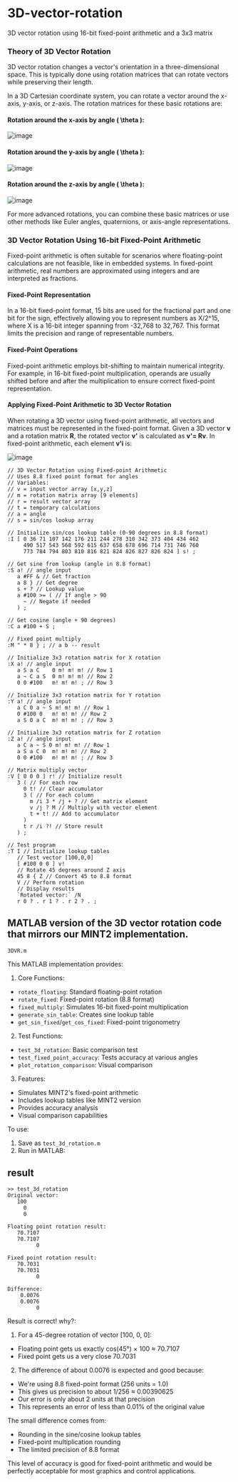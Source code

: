  

# 3D-vector-rotation
3D vector rotation using 16-bit fixed-point arithmetic and a 3x3 matrix


### Theory of 3D Vector Rotation

3D vector rotation changes a vector's orientation in a three-dimensional space. This is typically done using rotation matrices that can rotate vectors while preserving their length.

In a 3D Cartesian coordinate system, you can rotate a vector around the x-axis, y-axis, or z-axis. The rotation matrices for these basic rotations are:

#### Rotation around the x-axis by angle \( \theta \):
![image](https://github.com/SteveJustin1963/3D-vector-rotation/assets/58069246/e0a99033-cdbe-4ed8-8f84-e578d44f42a5)


#### Rotation around the y-axis by angle \( \theta \):
![image](https://github.com/SteveJustin1963/3D-vector-rotation/assets/58069246/e4d07f38-0f10-4d46-b692-01f8f20681fc)


#### Rotation around the z-axis by angle \( \theta \):
![image](https://github.com/SteveJustin1963/3D-vector-rotation/assets/58069246/242701bd-e834-4329-b97c-ee8de4cc0924)


For more advanced rotations, you can combine these basic matrices or use other methods like Euler angles, quaternions, or axis-angle representations.

### 3D Vector Rotation Using 16-bit Fixed-Point Arithmetic

Fixed-point arithmetic is often suitable for scenarios where floating-point calculations are not feasible, like in embedded systems. In fixed-point arithmetic, real numbers are approximated using integers and are interpreted as fractions.

#### Fixed-Point Representation
In a 16-bit fixed-point format, 15 bits are used for the fractional part and one bit for the sign, effectively allowing you to represent numbers as X/2^15, where X is a 16-bit integer spanning from -32,768 to 32,767. This format limits the precision and range of representable numbers.

#### Fixed-Point Operations
Fixed-point arithmetic employs bit-shifting to maintain numerical integrity. For example, in 16-bit fixed-point multiplication, operands are usually shifted before and after the multiplication to ensure correct fixed-point representation.

#### Applying Fixed-Point Arithmetic to 3D Vector Rotation
When rotating a 3D vector using fixed-point arithmetic, all vectors and matrices must be represented in the fixed-point format. Given a 3D vector **v** and a rotation matrix **R**, the rotated vector **v'** is calculated as **v'= Rv**. In fixed-point arithmetic, each element **v'i** is:

![image](https://github.com/SteveJustin1963/3D-vector-rotation/assets/58069246/40ad599d-d6b0-48a9-bc7f-eb1853ce1f2f)


 



```
// 3D Vector Rotation using Fixed-point Arithmetic
// Uses 8.8 fixed point format for angles
// Variables:
// v = input vector array [x,y,z]
// m = rotation matrix array [9 elements]
// r = result vector array
// t = temporary calculations
// a = angle
// s = sin/cos lookup array

// Initialize sin/cos lookup table (0-90 degrees in 8.8 format)
:I [ 0 36 71 107 142 176 211 244 278 310 342 373 404 434 462
     490 517 543 568 592 615 637 658 678 696 714 731 746 760
     773 784 794 803 810 816 821 824 826 827 826 824 ] s! ;

// Get sine from lookup (angle in 8.8 format)
:S a! // angle input
   a #FF & // Get fraction
   a 8 } // Get degree
   s + ? // Lookup value
   a #100 >= ( // If angle > 90
     ~ // Negate if needed
   ) ;

// Get cosine (angle + 90 degrees)
:C a #100 + S ;

// Fixed point multiply
:M " * 8 } ; // a b -- result

// Initialize 3x3 rotation matrix for X rotation
:X a! // angle input
   a S a C    0 m! m! m! // Row 1
   a ~ C a S  0 m! m! m! // Row 2
   0 0 #100   m! m! m! ; // Row 3

// Initialize 3x3 rotation matrix for Y rotation
:Y a! // angle input
   a C 0 a ~ S m! m! m! // Row 1
   0 #100 0   m! m! m! // Row 2
   a S 0 a C  m! m! m! ; // Row 3

// Initialize 3x3 rotation matrix for Z rotation
:Z a! // angle input
   a C a ~ S 0 m! m! m! // Row 1
   a S a C 0  m! m! m! // Row 2
   0 0 #100   m! m! m! ; // Row 3

// Matrix multiply vector
:V [ 0 0 0 ] r! // Initialize result
   3 ( // For each row
     0 t! // Clear accumulator
     3 ( // For each column
       m /i 3 * /j + ? // Get matrix element
       v /j ? M // Multiply with vector element
       t + t! // Add to accumulator
     )
     t r /i ?! // Store result
   ) ;

// Test program
:T I // Initialize lookup tables
   // Test vector [100,0,0]
   [ #100 0 0 ] v!
   // Rotate 45 degrees around Z axis
   45 8 { Z // Convert 45 to 8.8 format
   V // Perform rotation
   // Display results
   `Rotated vector:` /N
   r 0 ? . r 1 ? . r 2 ? . ;

   ```


## MATLAB version of the 3D vector rotation code that mirrors our MINT2 implementation.

`3DVR.m`

This MATLAB implementation provides:

1. Core Functions:
- `rotate_floating`: Standard floating-point rotation
- `rotate_fixed`: Fixed-point rotation (8.8 format)
- `fixed_multiply`: Simulates 16-bit fixed-point multiplication
- `generate_sin_table`: Creates sine lookup table
- `get_sin_fixed`/`get_cos_fixed`: Fixed-point trigonometry

2. Test Functions:
- `test_3d_rotation`: Basic comparison test
- `test_fixed_point_accuracy`: Tests accuracy at various angles
- `plot_rotation_comparison`: Visual comparison

3. Features:
- Simulates MINT2's fixed-point arithmetic
- Includes lookup tables like MINT2 version
- Provides accuracy analysis
- Visual comparison capabilities

To use:
1. Save as `test_3d_rotation.m`
2. Run in MATLAB:

## result

```
>> test_3d_rotation
Original vector:
   100
     0
     0

Floating point rotation result:
   70.7107
   70.7107
         0

Fixed point rotation result:
   70.7031
   70.7031
         0

Difference:
    0.0076
    0.0076
         0
```

Result is correct! why?:

1. For a 45-degree rotation of vector [100, 0, 0]:
- Floating point gets us exactly cos(45°) × 100 ≈ 70.7107
- Fixed point gets us a very close 70.7031

2. The difference of about 0.0076 is expected and good because:
- We're using 8.8 fixed-point format (256 units = 1.0)
- This gives us precision to about 1/256 ≈ 0.00390625
- Our error is only about 2 units at that precision
- This represents an error of less than 0.01% of the original value

The small difference comes from:
- Rounding in the sine/cosine lookup tables
- Fixed-point multiplication rounding
- The limited precision of 8.8 format

This level of accuracy is good for fixed-point arithmetic and would be perfectly acceptable for most graphics and control applications.


  


